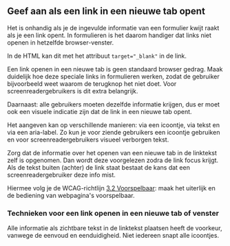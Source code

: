 <!-- @license CC0-1.0 -->

## Geef aan als een link in een nieuwe tab opent

Het is onhandig als je de ingevulde informatie van een formulier kwijt raakt als je een link opent. In formulieren is het daarom handiger dat links niet openen in hetzelfde browser-venster.

In de HTML kan dit met het attribuut `target="_blank"` in de link.

Een link openen in een nieuwe tab is geen standaard browser gedrag. Maak duidelijk hoe deze speciale links in formulieren werken, zodat de gebruiker bijvoorbeeld weet waarom de terugknop het niet doet. Voor screenreadergebruikers is dit extra belangrijk.

Daarnaast: alle gebruikers moeten dezelfde informatie krijgen, dus er moet ook een visuele indicatie zijn dat de link in een nieuwe tab opent.

Het aangeven kan op verschillende manieren: via een icoontje, via tekst en via een aria-label. Zo kun je voor ziende gebruikers een icoontje gebruiken en voor screenreadergebruikers visueel verborgen tekst.

Zorg dat de informatie over het openen van een nieuwe tab in de linktekst zelf is opgenomen. Dan wordt deze voorgelezen zodra de link focus krijgt. Als de tekst buiten (achter) de link staat bestaat de kans dat een screenreadergebruiker deze info mist.

Hiermee volg je de WCAG-richtlijn [3.2 Voorspelbaar](https://www.w3.org/Translations/WCAG22-nl/#voorspelbaar): maak het uiterlijk en de bediening van webpagina's voorspelbaar.

### Technieken voor een link openen in een nieuwe tab of venster

Alle informatie als zichtbare tekst in de linktekst plaatsen heeft de voorkeur, vanwege de eenvoud en eenduidigheid. Niet iedereen snapt alle icoontjes.
